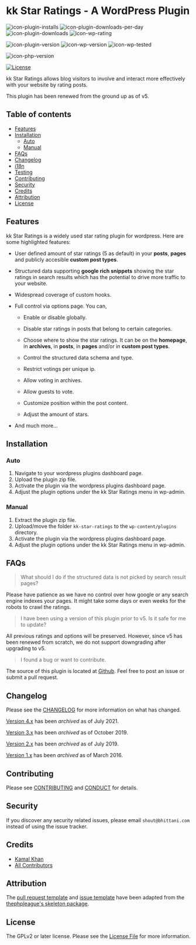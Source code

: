 <!-- only:wp>
=== kk Star Ratings ===
Contributors: bhittani
Donate link: https://github.com/kamalkhan/kk-star-ratings
Tags: star ratings, votings, rate posts, ajax ratings, infinite stars, unlimited stars, google rich snippets, structured data, SEO, SERP
Requires at least: 5.0
Requires PHP: 7.2
Tested up to: 5.8.1
Stable tag: 5.0.2
License: GPLv2 or later
License URI: http://www.gnu.org/licenses/gpl-2.0.html
</only:wp -->

<!-- only:github/ -->
kk Star Ratings - A WordPress Plugin
======

![icon-plugin-installs]
![icon-plugin-downloads-per-day]
![icon-plugin-downloads]
![icon-wp-rating]

![icon-plugin-version]
![icon-wp-version]
![icon-wp-tested]

![icon-php-version]
<!-- [![Travis Build Status][icon-travis-status]][link-travis-status] -->

[![License][icon-license]](LICENSE.txt)
<!-- /only:github -->

kk Star Ratings allows blog visitors to involve and interact more effectively with your website by rating posts.

This plugin has been renewed from the ground up as of v5.

<!-- only:github/ -->
**Table of contents**
---
  - [Features](#features)
  - [Installation](#installation)
    - [Auto](#auto)
    - [Manual](#manual)
  - [FAQs](#faqs)
  - [Changelog](#changelog)
  - [i18n](#i18n)
  - [Testing](#testing)
  - [Contributing](#contributing)
  - [Security](#security)
  - [Credits](#credits)
  - [Attribution](#attribution)
  - [License](#license)
<!-- /only:github -->

<!-- only:wp>
== Description ==
</only:wp -->

<!-- only:github/ -->
## Features
<!-- /only:github -->

kk Star Ratings is a widely used star rating plugin for wordpress. Here are some highlighted features:

- User defined amount of star ratings (5 as default) in your **posts**, **pages** and publicly accesible **custom post types**.

- Structured data supporting **google rich snippets** showing the star ratings in search results which has the potential to drive more traffic to your website.

- Widespread coverage of custom hooks.

- Full control via options page. You can,

  - Enable or disable globally.
  
  - Disable star ratings in posts that belong to certain categories.

  - Choose where to show the star ratings. It can be on the **homepage**, in **archives**, in **posts**, in **pages** and/or in **custom post types**.

  - Control the structured data schema and type.

  - Restrict votings per unique ip.

  - Allow voting in archives.

  - Allow guests to vote.

  - Customize position within the post content.

  - Adjust the amount of stars.
  
- And much more...

<!-- only:wp>
== Installation ==
</only:wp -->

<!-- only:github/ -->
## Installation
<!-- /only:github -->

<!-- only:github/ -->
### Auto
1. Navigate to your wordpress plugins dashboard page.
2. Upload the plugin zip file.
3. Activate the plugin via the wordpress plugins dashboard page.
4. Adjust the plugin options under the kk Star Ratings menu in wp-admin.
<!-- /only:github -->

<!-- only:github/ -->
### Manual
<!-- /only:github -->
1. Extract the plugin zip file.
1. Upload/move the folder `kk-star-ratings` to the `wp-content/plugins` directory.
1. Activate the plugin via the wordpress plugins dashboard page.
1. Adjust the plugin options under the kk Star Ratings menu in wp-admin.

<!-- only:wp>
== Frequently Asked Questions ==
</only:wp -->

<!-- only:github/ -->
## FAQs
<!-- /only:github -->

<!-- only:wp>
= What should I do if structured data do not show in search result pages. =
</only:wp -->
<!-- only:github/ -->
> What should I do if the structured data is not picked by search result pages? 
<!-- /only:github -->

Please have patience as we have no control over how google or any search engine indexes your pages. It might take some days or even weeks for the robots to crawl the ratings.

<!-- only:wp>
= I have been using a version of this plugin prior to v5. Is it safe for me to update? =
</only:wp -->
<!-- only:github/ -->
> I have been using a version of this plugin prior to v5. Is it safe for me to update?
<!-- /only:github -->

All previous ratings and options will be preserved. However, since v5 has been renewed from scratch, we do not support downgrading after upgrading to v5.

<!-- only:wp>
= I found a bug or want to contribute. =
</only:wp -->
<!-- only:github/ -->
> I found a bug or want to contribute.
<!-- /only:github -->

The source of this plugin is located at [Github](https://github.com/kamalkhan/kk-star-ratings). Feel free to post an issue or submit a pull request.

<!-- only:wp>
== Screenshots ==

1. Appearance
</only:wp -->

<!-- only:wp>
== Changelog ==

= 5.x =

- [View Changelog](https://github.com/kamalkhan/kk-star-ratings/blob/master/CHANGELOG.md)

= 4.x =
[Archived](https://github.com/kamalkhan/kk-star-ratings/blob/master/.github/CHANGELOG-v4.md)

= 3.x =
[Archived](https://github.com/kamalkhan/kk-star-ratings/blob/master/.github/CHANGELOG-v3.md)

= 2.x =
[Archived](https://github.com/kamalkhan/kk-star-ratings/blob/master/.github/CHANGELOG-v2.md)

= 1.x =
[Archived](https://github.com/kamalkhan/kk-star-ratings/blob/master/.github/CHANGELOG-v1.md)
</only:wp -->

<!-- only:wp>
== Upgrade Notice ==

= 5.x =
All previous ratings and options will be preserved. However, since v5 has been renewed from scratch, we do not support downgrading.

= 4.x =
It is seamless to upgrade from v3 to v4.

= 3.x =
All previous ratings and options will be preserved. However, since v3 has been renewed from scratch, we do not support downgrading to v2 after moving from v2 to v3.
</only:wp -->

<!-- only:github/ -->
## Changelog

Please see the [CHANGELOG](CHANGELOG.md) for more information on what has changed.

[Version 4.x](.github/CHANGELOG-v4.md) has been *archived* as of July 2021.

[Version 3.x](.github/CHANGELOG-v3.md) has been *archived* as of October 2019.

[Version 2.x](.github/CHANGELOG-v2.md) has been *archived* as of July 2019.

[Version 1.x](.github/CHANGELOG-v1.md) has been *archived* as of March 2016.

## Contributing

Please see [CONTRIBUTING](.github/CONTRIBUTING.md) and [CONDUCT](.github/CONDUCT.md) for details.

## Security

If you discover any security related issues, please email `shout@bhittani.com` instead of using the issue tracker.

## Credits

- [Kamal Khan](https://github.com/kamalkhan)
- [All Contributors][link-contributors]

## Attribution

The [pull request template](.github/PR_TEMPLATE) and [issue template](.github/ISSUE_TEMPLATE) have been adapted from the [thephpleague's skeleton package](https://github.com/thephpleague/skeleton).

## License

The GPLv2 or later license. Please see the [License File](LICENSE.txt) for more information.

<!-- WordPress -->
[icon-wp-version]: https://img.shields.io/wordpress/plugin/wp-version/kk-star-ratings.svg
[icon-wp-tested]: https://img.shields.io/wordpress/plugin/tested/kk-star-ratings.svg
[icon-wp-rating]: https://img.shields.io/wordpress/plugin/rating/kk-star-ratings.svg

<!-- Plugin -->
[icon-plugin-downloads-per-day]: https://img.shields.io/wordpress/plugin/dd/kk-star-ratings.svg
[icon-plugin-downloads]: https://img.shields.io/wordpress/plugin/dt/kk-star-ratings.svg
[icon-plugin-installs]: https://img.shields.io/wordpress/plugin/installs/kk-star-ratings.svg
[icon-plugin-version]: https://img.shields.io/wordpress/plugin/v/kk-star-ratings.svg

<!-- PHP version -->
[icon-php-version]: https://img.shields.io/travis/php-v/kamalkhan/kk-star-ratings/master.svg

<!-- Travis Status -->
[icon-travis-status]: https://img.shields.io/travis/kamalkhan/kk-star-ratings.svg
[link-travis-status]: https://travis-ci.org/kamalkhan/kk-star-ratings

<!-- Packagist Downloads -->
[icon-packagist-downloads]: https://img.shields.io/packagist/dt/bhittani/kk-star-ratings.svg
[link-packagist-downloads]: https://packagist.org/packages/bhittani/kk-star-ratings

<!-- License -->
[icon-license]: https://img.shields.io/badge/License-GPL%20v2-blue.svg

<!-- Composer -->
[link-composer]: https://getcomposer.org

<!-- Contributors -->
[link-contributors]: https://github.com/kamalkhan/kk-star-ratings/contributors
<!-- /only:github -->
